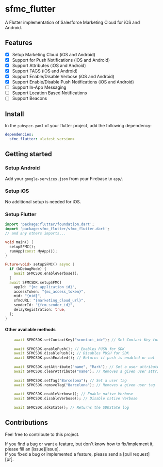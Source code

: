 # sfmc_flutter
A Flutter implementation of Salesforce Marketing Cloud for iOS and Android.

## Features

- [X] Setup Marketing Cloud (iOS and Android)
- [X] Support for Push Notifications (iOS and Android)
- [X] Support Attributes (iOS and Android)
- [X] Support TAGS (iOS and Android)
- [X] Support Enable/Disable Verbose (iOS and Android)
- [X] Support Enable/Disable Push Notifications (iOS and Android)
- [ ] Support In-App Messaging
- [ ] Support Location Based Notifications
- [ ] Support Beacons

## Install

In the `pubspec.yaml` of your flutter project, add the following dependency:

```yaml
dependencies:
  sfmc_flutter: <latest_version>
```

## Getting started

### Setup Android

Add your `google-services.json` from your Firebase to `app/`.

### Setup iOS

No additional setup is needed for iOS.

### Setup Flutter

```dart
import 'package:flutter/foundation.dart';
import 'package:sfmc_flutter/sfmc_flutter.dart';
// and any others imports...

void main() {
  setupSFMC();
  runApp(const MyApp());
}

Future<void> setupSFMC() async {
  if (kDebugMode) {
    await SFMCSDK.enableVerbose();
  }
  await SFMCSDK.setupSFMC(
    appId: "{mc_application_id}",
    accessToken: "{mc_access_token}",
    mid: "{mid}",
    sfmcURL: "{marketing_cloud_url}",
    senderId: "{fcm_sender_id}",
    delayRegistration: true,
  );
}
```

#### Other available methods
```dart
	await SFMCSDK.setContactKey("<contact_id>"); // Set Contact Key for desired user
	  
	await SFMCSDK.enablePush(); // Enables PUSH for SDK 
	await SFMCSDK.disablePush(); // Disables PUSH for SDK  
	await SFMCSDK.pushEnabled(); // Returns if push is enabled or not
	
	await SFMCSDK.setAttribute("name", "Mark"); // Set a user attribute 
	await SFMCSDK.clearAttribute("name"); // Removes a given user attribute  
	  
	await SFMCSDK.setTag("Barcelona"); // Set a user tag   
	await SFMCSDK.removeTag("Barcelona"); // Removes a given user tag  
	  
	await SFMCSDK.enableVerbose(); // Enable native Verbose
	await SFMCSDK.disableVerbose(); // Disable native Verbose
	  
	await SFMCSDK.sdkState(); // Returns the SDKState log
```

## Contributions

Feel free to contribute to this project.

If you find a bug or want a feature, but don't know how to fix/implement it, please fill an [issue][issue].  
If you fixed a bug or implemented a feature, please send a [pull request][pr].